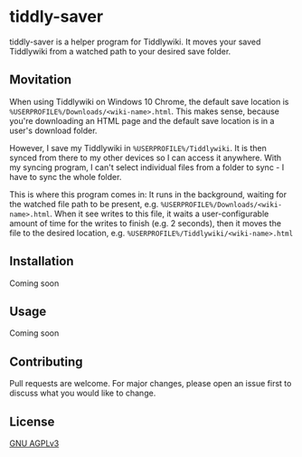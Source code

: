 # tiddly-saver

tiddly-saver is a helper program for Tiddlywiki. It moves your saved Tiddlywiki from a watched path to your desired save folder.

## Movitation

When using Tiddlywiki on Windows 10 Chrome, the default save location is `%USERPROFILE%/Downloads/<wiki-name>.html`. This makes sense, because you're downloading an HTML page and the default save location is in a user's download folder. 

However, I save my Tiddlywiki in `%USERPROFILE%/Tiddlywiki`. It is then synced from there to my other devices so I can access it anywhere. With my syncing program, I can't select individual files from a folder to sync - I have to sync the whole folder.

This is where this program comes in: It runs in the background, waiting for the watched file path to be present, e.g. `%USERPROFILE%/Downloads/<wiki-name>.html`. When it see writes to this file, it waits a user-configurable amount of time for the writes to finish (e.g. 2 seconds), then it moves the file to the desired location, e.g. `%USERPROFILE%/Tiddlywiki/<wiki-name>.html`

## Installation

Coming soon

## Usage

Coming soon

## Contributing
Pull requests are welcome. For major changes, please open an issue first to discuss what you would like to change.

## License
[GNU AGPLv3](https://choosealicense.com/licenses/agpl-3.0/)